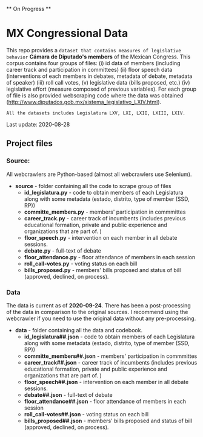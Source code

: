 ** On Progress **
# MX Congressional Data

This repo provides a `dataset that contains measures of legislative behavior` **Cámara de Diputado's members** of the Mexican Congress. This corpus contains four groups of files: (i) id data of members (including career track and participation in committees) (ii) floor speech data (interventions of each members in debates, metadata of debate, metadata of speaker) (iii) roll call votes, (v) legislative data (bills proposed, etc.) (iv) legislative effort (measure composed of previous variables). For each group of file is also provided webscraping code where the data was obtained (http://www.diputados.gob.mx/sistema_legislativo_LXIV.html). 

`All the datasets includes Legislatura LXV, LXI, LXII, LXIII, LXIV.`

Last update: 2020-08-28

## Project files

### Source:
All webcrawlers are Python-based (almost all webcrawlers use Selenium). 

* **source** - folder containing all the code to scrape group of files
  * **id_legislatura.py** - code to obtain members of each Legislatura along with some metadata (estado, distrito, type of member (SSD, RP))
  * **committe_members.py** - members' participation in commmittes
  * **career_track.py** - career track of incumbents (includes previous educational formation, private and public experience and organizations that are part of. )
  * **floor_speech.py** - intervention on each member in all debate sessions. 
  * **debate.py** - full-text of debate
  * **floor_attendance.py** - floor attendance of members in each session
  * **roll_call-votes.py** - voting status on each bill 
  * **bills_proposed.py** - members' bills proposed and status of bill (approved, declined, on process). 


### Data

The data is current as of **2020-09-24**. There has been a post-processing of the data in comparison to the original sources. I recommend using the webcrawler if you need to use the original data without any pre-processing.

* **data** - folder containing all the data and codebook. 
  * **id_legislatura##.json** - code to obtain members of each Legislatura along with some metadata (estado, distrito, type of member (SSD, RP))
  * **committe_members##.json** - members' participation in commmittes
  * **career_track##.json** - career track of incumbents (includes previous educational formation, private and public experience and organizations that are part of. )
  * **floor_speech##.json** - intervention on each member in all debate sessions. 
  * **debate##.json** - full-text of debate
  * **floor_attendance##.json** - floor attendance of members in each session
  * **roll_call-votes##.json** - voting status on each bill 
  * **bills_proposed##.json** - members' bills proposed and status of bill (approved, declined, on process). 
